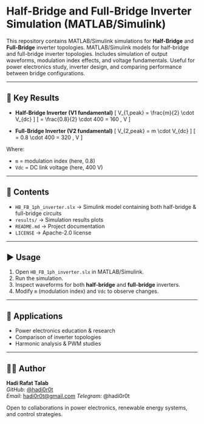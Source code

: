 # Half-Bridge and Full-Bridge Inverter Simulation (MATLAB/Simulink)

This repository contains MATLAB/Simulink simulations for **Half-Bridge** and **Full-Bridge** inverter topologies.
MATLAB/Simulink models for half-bridge and full-bridge inverter topologies. Includes simulation of output waveforms, modulation index effects, and voltage fundamentals. Useful for power electronics study, inverter design, and comparing performance between bridge configurations.

---

## 🔑 Key Results

- **Half-Bridge Inverter (V1 fundamental)**
  \[
  V_{1,peak} = \frac{m}{2} \cdot V_{dc}
  \]
  \[
  = \frac{0.8}{2} \cdot 400 = 160 \, V
  \]

- **Full-Bridge Inverter (V2 fundamental)**
  \[
  V_{2,peak} = m \cdot V_{dc}
  \]
  \[
  = 0.8 \cdot 400 = 320 \, V
  \]

Where:
- `m` = modulation index (here, 0.8)  
- `Vdc` = DC link voltage (here, 400 V)

---

## 📂 Contents

- `HB_FB_1ph_inverter.slx` → Simulink model containing both half-bridge & full-bridge circuits  
- `results/` → Simulation results plots 
- `README.md` → Project documentation  
- `LICENSE` → Apache-2.0 license 

---

## ▶️ Usage

1. Open `HB_FB_1ph_inverter.slx` in MATLAB/Simulink.
2. Run the simulation.
3. Inspect waveforms for both **half-bridge** and **full-bridge** inverters.
4. Modify `m` (modulation index) and `Vdc` to observe changes.

---

## 📖 Applications

- Power electronics education & research  
- Comparison of inverter topologies  
- Harmonic analysis & PWM studies  

---

## 👨‍💻 Author
**Hadi Rafat Talab**  
*GitHub:* [@hadi0r0t](https://github.com/hadi0r0t)  
*Email:* hadi0r0t@gmail.com
*Telegram:* @hadi0r0t



  Open to collaborations in power electronics, renewable energy systems, and control strategies.

